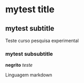 # mytest title

## mytest subtitle

Teste curso pesquisa experimental

### mytest subsubtitle

**negrito**
*teste*

Linguagem markdown
